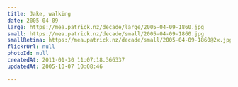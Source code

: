 ```yaml
---
title: Jake, walking
date: 2005-04-09
large: https://mea.patrick.nz/decade/large/2005-04-09-1860.jpg
small: https://mea.patrick.nz/decade/small/2005-04-09-1860.jpg
smallRetina: https://mea.patrick.nz/decade/small/2005-04-09-1860@2x.jpg
flickrUrl: null
photoId: null
createdAt: 2011-01-30 11:07:18.366337
updatedAt: 2005-10-07 10:08:46

---
```


